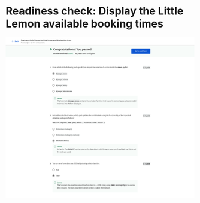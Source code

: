 # Readiness check: Display the Little Lemon available booking times

![screencapture-coursera-org-learn-the-full-stack-quiz-RezaH-readiness-check-display-the-little-lemon-available-booking-times-view-attempt-2023-02-12-08_08_24.png](Readiness%20check%20Display%20the%20Little%20Lemon%20available%20b1f69c98ea8f4485a4d337717b44d41f/screencapture-coursera-org-learn-the-full-stack-quiz-RezaH-readiness-check-display-the-little-lemon-available-booking-times-view-attempt-2023-02-12-08_08_24.png)